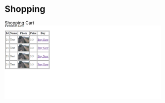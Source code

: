 # Shopping
Shopping Cart 
![Test Imag 8](https://github.com/mosesnova/Shopping/blob/master/shopping.PNG)
